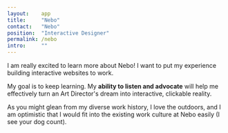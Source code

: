 ```yaml
---
layout:    app
title:     "Nebo"
contact:   "Nebo"
position:  "Interactive Designer"
permalink: /nebo
intro:     ""
---
```

<p>
    I am really excited to learn more about Nebo! I want to put my experience building interactive websites to work.
</p>
<p>
    My goal is to keep learning. My <strong>ability to listen and advocate</strong> will help me effectively turn an Art Director's dream into interactive, clickable reality.
</p>
<p>
    As you might glean from my diverse work history, I love the outdoors, and I am optimistic that I would fit into the existing work culture at Nebo easily (I see your dog count).
</p>